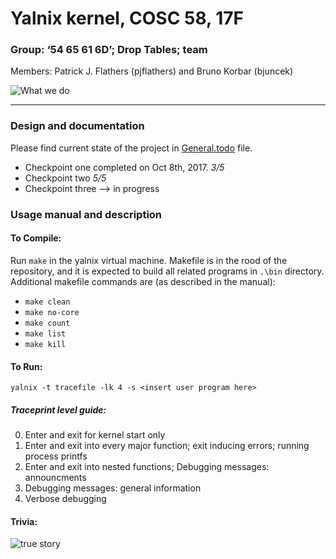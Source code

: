 # Yalnix kernel, COSC 58, 17F
### Group: ‘54 65 61 6D’; Drop Tables; team
Members: Patrick J. Flathers (pjflathers) and Bruno Korbar (bjuncek)


![What we do](http://folk.uio.no/hpv/linuxtoons/foxtrot.1999-08-16.png)

---



### Design and documentation
Please find current state of the project in [General.todo](General.todo) file. 
 - Checkpoint one completed on Oct 8th, 2017. *3/5*
 - Checkpoint two *5/5*
 - Checkpoint three --> in progress

### Usage manual and description
#### To Compile:
Run `make` in the yalnix virtual machine. Makefile is in the rood of the repository, and it is expected to build all
related programs in `.\bin` directory. 
Additional makefile commands are (as described in the manual):
- `make clean`
- `make no-core`
- `make count`
- `make list`
- `make kill`

#### To Run:
`yalnix -t tracefile -lk 4 -s <insert user program here>`

##### Traceprint level guide:
0. Enter and exit for kernel start only
1. Enter and exit into every major function; exit inducing errors; running process printfs
2. Enter and exit into nested functions; Debugging messages: announcments
3. Debugging messages: general information
6. Verbose debugging

#### Trivia:
![true story](https://imgs.xkcd.com/comics/git_commit_2x.png)